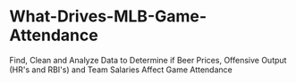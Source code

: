 # What-Drives-MLB-Game-Attendance
Find, Clean and Analyze Data to Determine if Beer Prices, Offensive Output (HR's and RBI's) and Team Salaries Affect Game Attendance
